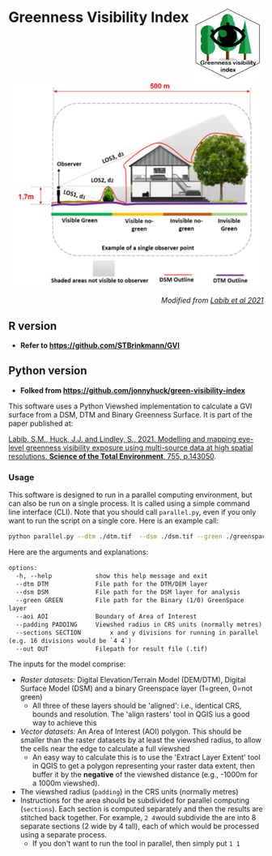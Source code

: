 # Greenness Visibility Index <img src="logo.png" align="right" height="139"/>

<p align="center">
  <img src="./man/images/visibility.png"/>
</p>

*<div align="right"> Modified from [Labib et al 2021](https://doi.org/10.1016/j.scitotenv.2020.143050) </div>*

##  R version

* **Refer to https://github.com/STBrinkmann/GVI**


## Python version

* **Folked from https://github.com/jonnyhuck/green-visibility-index**

This software uses a Python Viewshed implementation to calculate a GVI surface from a DSM, DTM and Binary Greenness Surface. It is part of the paper published at:

[Labib, S.M., Huck, J.J. and Lindley, S., 2021. Modelling and mapping eye-level greenness visibility exposure using multi-source data at high spatial resolutions. **Science of the Total Environment**, 755, p.143050](https://doi.org/10.1016/j.scitotenv.2020.143050). 

### Usage

This software is designed to run in a parallel computing environment, but can also be run on a single process. It is called using a simple command line interface (CLI). Note that you should call `parallel.py`, even if you only want to run the script on a single core. Here is an example call:

```bash
python parallel.py --dtm ./dtm.tif  --dsm ./dsm.tif --green ./greenspace.tif --aoi ./aoi.shp  --padding 800 --sections 1 1 --out ./mark_test.tif
```

Here are the arguments and explanations:

```
options:
  -h, --help            show this help message and exit
  --dtm DTM             File path for the DTM/DEM layer
  --dsm DSM             File path for the DSM layer for analysis
  --green GREEN         File path for the Binary (1/0) GreenSpace layer
  --aoi AOI             Boundary of Area of Interest
  --padding PADDING     Viewshed radius in CRS units (normally metres)
  --sections SECTION 		x and y divisions for running in parallel (e.g. 16 divisions would be `4 4`)
  --out OUT             Filepath for result file (.tif)
```

The inputs for the model comprise:

* *Raster datasets:* Digital Elevation/Terrain Model (DEM/DTM), Digital Surface Model (DSM) and a binary Greenspace layer (1=green, 0=not green)
  * All three of these layers should be 'aligned': i.e., identical CRS, bounds and resolution. The 'align rasters' tool in QGIS ius a good way to achieve this
* *Vector datasets:* An Area of Interest (AOI) polygon. This should be smaller than the raster datasets by at least the viewshed radius, to allow the cells near the edge to calculate a full viewshed
  * An easy way to calculate this is to use the 'Extract Layer Extent' tool in QGIS to get a polygon representing your raster data extent, then buffer it by the **negative** of the viewshed distance (e.g., -1000m for a 1000m viewshed).
* The viewshed radius (`padding`) in the CRS units (normally metres)
* Instructions for the area should be subdivided for parallel computing (`sections`). Each section is computed separately and then the results are stitched back together. For example, `2 4`would subdivide the are into 8 separate sections (2 wide by 4 tall), each of which would be processed using a separate process.
  * If you don't want to run the tool in parallel, then simply put `1 1`
